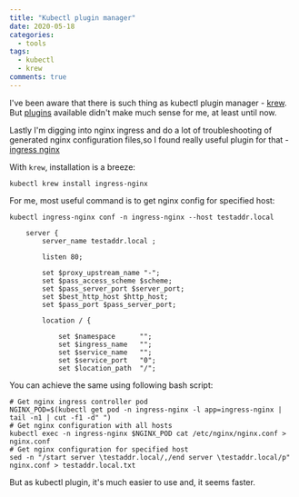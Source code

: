 ```yaml
---
title: "Kubectl plugin manager"
date: 2020-05-18
categories:
  - tools
tags:
  - kubectl
  - krew
comments: true
---
```


I've been aware that there is such thing as kubectl plugin manager - [krew](https://github.com/kubernetes-sigs/krew).
But [plugins](https://github.com/kubernetes-sigs/krew-index/blob/master/plugins.md)
available didn't make much sense for me, at least until now.

Lastly I'm digging into nginx ingress and do a lot of
troubleshooting of generated nginx configuration
files,so I found really useful plugin for that - [ingress nginx](https://kubernetes.github.io/ingress-nginx/kubectl-plugin/)

With `krew`, installation is a breeze:

```
kubectl krew install ingress-nginx
```


For me, most useful command is to get nginx config for specified host:

```
kubectl ingress-nginx conf -n ingress-nginx --host testaddr.local

    server {
        server_name testaddr.local ;

        listen 80;

        set $proxy_upstream_name "-";
        set $pass_access_scheme $scheme;
        set $pass_server_port $server_port;
        set $best_http_host $http_host;
        set $pass_port $pass_server_port;

        location / {

            set $namespace      "";
            set $ingress_name   "";
            set $service_name   "";
            set $service_port   "0";
            set $location_path  "/";
```

You can achieve the same using following bash script:
```
# Get nginx ingress controller pod
NGINX_POD=$(kubectl get pod -n ingress-nginx -l app=ingress-nginx | tail -n1 | cut -f1 -d" ")
# Get nginx configuration with all hosts
kubectl exec -n ingress-nginx $NGINX_POD cat /etc/nginx/nginx.conf > nginx.conf
# Get nginx configuration for specified host
sed -n "/start server \testaddr.local/,/end server \testaddr.local/p" nginx.conf > testaddr.local.txt
```

But as kubectl plugin, it's much easier to use and, it seems faster.

